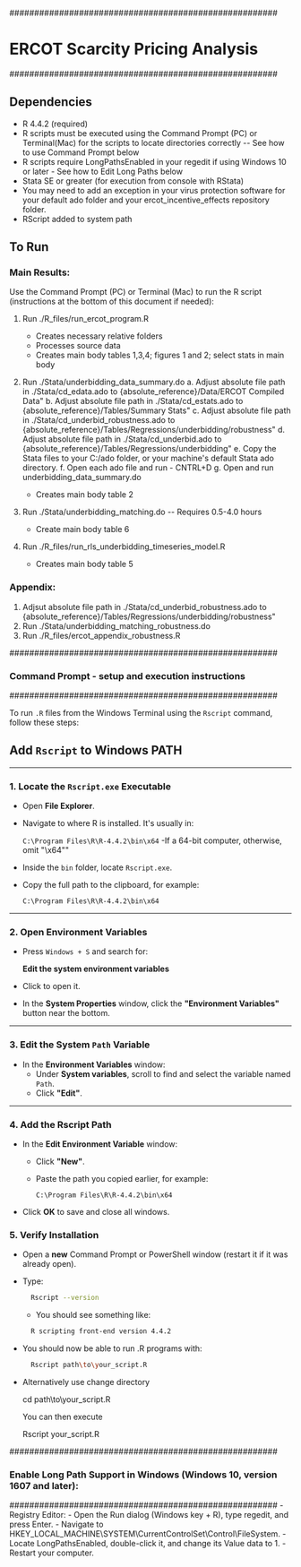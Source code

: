 ######################################################
# ERCOT Scarcity Pricing Analysis
######################################################

## Dependencies

* R 4.4.2 (required)
* R scripts must be executed using the Command Prompt (PC) or Terminal(Mac) for the scripts to locate directories correctly -- See how to use Command Prompt below
* R scripts require LongPathsEnabled in your regedit if using Windows 10 or later - See how to Edit Long Paths below
* Stata SE or greater (for execution from console with RStata)
* You may need to add an exception in your virus protection software for your default ado folder and your ercot_incentive_effects repository folder. 
* RScript added to system path

## To Run

### Main Results:

Use the Command Prompt (PC) or Terminal (Mac) to run the R script (instructions at the bottom of this document if needed): 

1. Run ./R\_files/run\_ercot\_program.R

   * Creates necessary relative folders
   * Processes source data
   * Creates main body tables 1,3,4; figures 1 and 2; select stats in main body

2. Run ./Stata/underbidding\_data\_summary.do
  a. Adjust absolute file path in ./Stata/cd\_edata.ado to {absolute\_reference}/Data/ERCOT Compiled Data"
  b. Adjust absolute file path in ./Stata/cd\_estats.ado to {absolute\_reference}/Tables/Summary Stats"
  c. Adjust absolute file path in ./Stata/cd\_underbid_robustness.ado to {absolute\_reference}/Tables/Regressions/underbidding/robustness"
  d. Adjust absolute file path in ./Stata/cd\_underbid.ado to {absolute\_reference}/Tables/Regressions/underbidding"
  e. Copy the Stata files to your C:/ado folder, or your machine's default Stata ado directory.
  f. Open each ado file and run - CNTRL+D
  g. Open and run underbidding\_data\_summary.do
  
   * Creates main body table 2

6. Run ./Stata/underbidding\_matching.do  -- Requires 0.5-4.0 hours

   * Create main body table 6

7. Run ./R\_files/run\_rls\_underbidding\_timeseries\_model.R

   * Creates main body table 5

### Appendix:

1. Adjsut absolute file path in ./Stata/cd\_underbid\_robustness.ado to {absolute\_reference}/Tables/Regressions/underbidding/robustness"
2. Run ./Stata/underbidding\_matching\_robustness.do
3. Run ./R\_files/ercot\_appendix\_robustness.R
 
 
######################################################
### Command Prompt - setup and execution instructions
######################################################

To run `.R` files from the Windows Terminal using the `Rscript` command, follow these steps:

## Add `Rscript` to Windows PATH

---

### 1. Locate the `Rscript.exe` Executable

- Open **File Explorer**.
- Navigate to where R is installed. It's usually in:

  `C:\Program Files\R\R-4.4.2\bin\x64`  -If a 64-bit computer, otherwise, omit "\x64""

- Inside the `bin` folder, locate `Rscript.exe`.
- Copy the full path to the clipboard, for example:

  `C:\Program Files\R\R-4.4.2\bin\x64`

---

### 2. Open Environment Variables

- Press `Windows + S` and search for:

  **Edit the system environment variables**

- Click to open it.
- In the **System Properties** window, click the **"Environment Variables"** button near the bottom.

---

### 3. Edit the System `Path` Variable

- In the **Environment Variables** window:
  - Under **System variables**, scroll to find and select the variable named `Path`.
  - Click **"Edit"**.

---

### 4. Add the Rscript Path

- In the **Edit Environment Variable** window:
  - Click **"New"**.
  - Paste the path you copied earlier, for example:

    `C:\Program Files\R\R-4.4.2\bin\x64`

- Click **OK** to save and close all windows.

### 5. Verify Installation

- Open a **new** Command Prompt or PowerShell window (restart it if it was already open).
- Type:

  ```sh
    Rscript --version
  ```
  - You should see something like:
  ```sh
    R scripting front-end version 4.4.2
  ```

- You should now be able to run .R programs with:
  ```sh 
    Rscript path\to\your_script.R
  ```
- Alternatively use change directory 

    cd path\to\your_script.R
  
  You can then execute
  
    Rscript your_script.R
    

######################################################
### Enable Long Path Support in Windows (Windows 10, version 1607 and later):
######################################################
    - Registry Editor:
      -  Open the Run dialog (Windows key + R), type regedit, and press Enter.
      -  Navigate to HKEY_LOCAL_MACHINE\SYSTEM\CurrentControlSet\Control\FileSystem.
      -  Locate LongPathsEnabled, double-click it, and change its Value data to 1.
      -  Restart your computer.
    
